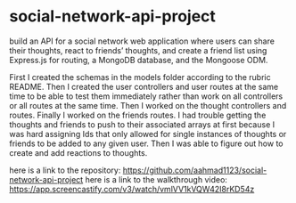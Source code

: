# social-network-api-project
build an API for a social network web application where users can share their thoughts, react to friends’ thoughts, and create a friend list using  Express.js for routing, a MongoDB database, and the Mongoose ODM. 

First I created the schemas in the models folder according to the rubric README. Then I created the user controllers and user routes at the same time to be able to test them immediately rather than work on all controllers or all routes at the same time. Then I worked on the thought controllers and routes. Finally I worked on the friends routes. I had trouble getting the thoughts and friends to push to their associated arrays at first because I was hard assigning Ids that only allowed for single instances of thoughts or friends to be added to any given user. Then I was able to figure out how to create and add reactions to thoughts.

here is a link to the repository: https://github.com/aahmad1123/social-network-api-project
here is a link to the walkthrough video: https://app.screencastify.com/v3/watch/vmlVV1kVQW42I8rKD54z
